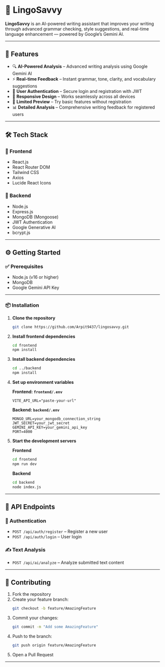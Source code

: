 # 📝 LingoSavvy

**LingoSavvy** is an AI-powered writing assistant that improves your writing through advanced grammar checking, style suggestions, and real-time language enhancement — powered by Google’s Gemini AI.

---

## 🚀 Features

- 🔍 **AI-Powered Analysis** – Advanced writing analysis using Google Gemini AI  
- ⚡ **Real-time Feedback** – Instant grammar, tone, clarity, and vocabulary suggestions  
- 🔐 **User Authentication** – Secure login and registration with JWT  
- 📱 **Responsive Design** – Works seamlessly across all devices  
- 🎯 **Limited Preview** – Try basic features without registration  
- 📊 **Detailed Analysis** – Comprehensive writing feedback for registered users  

---

## 🛠 Tech Stack

### 🔷 Frontend
- React.js  
- React Router DOM  
- Tailwind CSS  
- Axios  
- Lucide React Icons  

### 🔶 Backend
- Node.js  
- Express.js  
- MongoDB (Mongoose)  
- JWT Authentication  
- Google Generative AI  
- bcrypt.js  

---

## ⚙️ Getting Started

### ✅ Prerequisites
- Node.js (v16 or higher)  
- MongoDB  
- Google Gemini API Key  

---

### 📦 Installation

1. **Clone the repository**
   ```bash
   git clone https://github.com/Arpit9437/lingosavvy.git
   ```

2. **Install frontend dependencies**
   ```bash
   cd frontend
   npm install
   ```

3. **Install backend dependencies**
   ```bash
   cd ../backend
   npm install
   ```

4. **Set up environment variables**

   **Frontend: `frontend/.env`**
   ```
   VITE_API_URL="paste-your-url"
   ```

   **Backend: `backend/.env`**
   ```
   MONGO_URL=your_mongodb_connection_string
   JWT_SECRET=your_jwt_secret
   GEMINI_API_KEY=your_gemini_api_key
   PORT=4000
   ```

5. **Start the development servers**

   **Frontend**
   ```bash
   cd frontend
   npm run dev
   ```

   **Backend**
   ```bash
   cd backend
   node index.js
   ```

---

## 📡 API Endpoints

### 🔐 Authentication
- `POST /api/auth/register` – Register a new user  
- `POST /api/auth/login` – User login  

### ✍️ Text Analysis
- `POST /api/ai/analyze` – Analyze submitted text content  

---

## 🤝 Contributing

1. Fork the repository  
2. Create your feature branch:  
   ```bash
   git checkout -b feature/AmazingFeature
   ```
3. Commit your changes:  
   ```bash
   git commit -m "Add some AmazingFeature"
   ```
4. Push to the branch:  
   ```bash
   git push origin feature/AmazingFeature
   ```
5. Open a Pull Request  

---